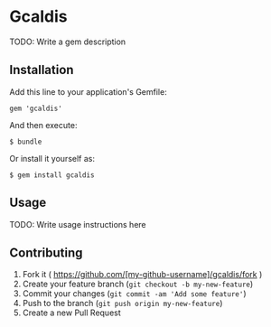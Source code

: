 # Gcaldis

TODO: Write a gem description

## Installation

Add this line to your application's Gemfile:

    gem 'gcaldis'

And then execute:

    $ bundle

Or install it yourself as:

    $ gem install gcaldis

## Usage

TODO: Write usage instructions here

## Contributing

1. Fork it ( https://github.com/[my-github-username]/gcaldis/fork )
2. Create your feature branch (`git checkout -b my-new-feature`)
3. Commit your changes (`git commit -am 'Add some feature'`)
4. Push to the branch (`git push origin my-new-feature`)
5. Create a new Pull Request
